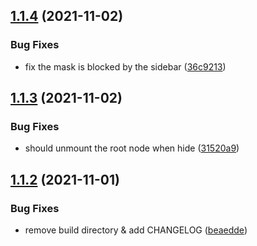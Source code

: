 ## [1.1.4](https://github.com/haydenull/logseq-plugin-markdown-table/compare/v1.1.3...v1.1.4) (2021-11-02)


### Bug Fixes

* fix the mask is blocked by the sidebar ([36c9213](https://github.com/haydenull/logseq-plugin-markdown-table/commit/36c92132c528a18fb6a01e8d30b2fbf44adba712))

## [1.1.3](https://github.com/haydenull/logseq-plugin-markdown-table/compare/v1.1.2...v1.1.3) (2021-11-02)


### Bug Fixes

* should unmount the root node when hide ([31520a9](https://github.com/haydenull/logseq-plugin-markdown-table/commit/31520a91eba56d36c4fcf24d06f5855a4514be0e))

## [1.1.2](https://github.com/haydenull/logseq-plugin-markdown-table/compare/v1.1.1...v1.1.2) (2021-11-01)


### Bug Fixes

* remove build directory & add CHANGELOG ([beaedde](https://github.com/haydenull/logseq-plugin-markdown-table/commit/beaedde0346bd7f38e45ff106614bd7604d9939c))
